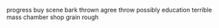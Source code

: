 progress buy scene bark thrown agree throw possibly education terrible mass chamber shop grain rough